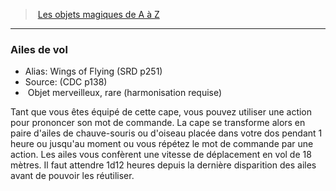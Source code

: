 ﻿> [Les objets magiques de A à Z](hd_magicitems_az_les_objets_magiques_de_a_a_z.md)

---

### Ailes de vol

- Alias: Wings of Flying (SRD p251)
- Source: (CDC p138)
-  Objet merveilleux, rare (harmonisation requise)

Tant que vous êtes équipé de cette cape, vous pouvez utiliser une action pour prononcer son mot de commande. La cape se transforme alors en paire d'ailes de chauve-souris ou d'oiseau placée dans votre dos pendant 1 heure ou jusqu'au moment ou vous répétez le mot de commande par une action. Les ailes vous confèrent une vitesse de déplacement en vol de 18 mètres. Il faut attendre 1d12 heures depuis la dernière disparition des ailes avant de pouvoir les réutiliser.

